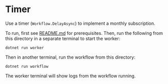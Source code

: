 # Timer

Use a timer (`Workflow.DelayAsync`) to implement a monthly subscription.

To run, first see [README.md](../../README.md) for prerequisites. Then, run the following from this directory
in a separate terminal to start the worker:

    dotnet run worker

Then in another terminal, run the workflow from this directory:

    dotnet run workflow

The worker terminal will show logs from the workflow running.

